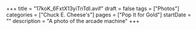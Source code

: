 +++
title = "17koK_6FxtX13yiTnTdI.avif"
draft = false
tags = ["Photos"]
categories = ["Chuck E. Cheese's"]
pages = ["Pop It for Gold"]
startDate = ""
description = "A photo of the arcade machine"
+++
